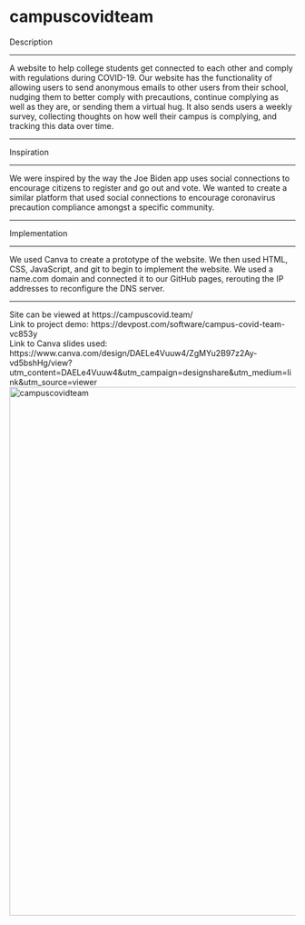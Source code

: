 # campuscovidteam

Description
____________
A website to help college students get connected to each other and comply with regulations during COVID-19. Our website has the functionality of allowing users to send anonymous emails to other users from their school, nudging them to better comply with precautions, continue complying as well as they are, or sending them a virtual hug. It also sends users a weekly survey, collecting thoughts on how well their campus is complying, and tracking this data over time.
____________


Inspiration
____________
We were inspired by the way the Joe Biden app uses social connections to encourage citizens to register and go out and vote. We wanted to create a similar platform that used social connections to encourage coronavirus precaution compliance amongst a specific community.
____________


Implementation
____________
We used Canva to create a prototype of the website. We then used HTML, CSS, JavaScript, and git to begin to implement the website. We used a name.com domain and connected it to our GitHub pages, rerouting the IP addresses to reconfigure the DNS server.
____________

<div> Site can be viewed at https://campuscovid.team/ </div>
<div> Link to project demo: https://devpost.com/software/campus-covid-team-vc853y </div>
<div> Link to Canva slides used: https://www.canva.com/design/DAELe4Vuuw4/ZgMYu2B97z2Ay-vd5bshHg/view?utm_content=DAELe4Vuuw4&utm_campaign=designshare&utm_medium=link&utm_source=viewer </div>

<img width="931" alt="campuscovidteam" src="https://user-images.githubusercontent.com/60118869/104529115-ec415900-55d6-11eb-8b7a-e5766d0ec11b.png">

